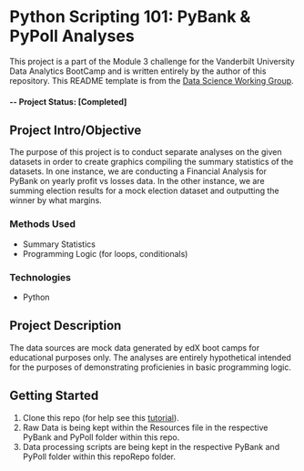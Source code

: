 # Python Scripting 101: PyBank & PyPoll Analyses
This project is a part of the Module 3 challenge for the Vanderbilt University Data Analytics BootCamp and is written entirely by the author of this repository. This README template is from the [Data Science Working Group](https://github.com/sfbrigade/data-science-wg/blob/f1625aba8ac51ad90ec008f8ebc5ca1c42b304d7/dswg_project_resources/Project-README-template.md).

#### -- Project Status: [Completed]

## Project Intro/Objective
The purpose of this project is to conduct separate analyses on the given datasets in order to create graphics compiling the summary statistics of the datasets. In one instance, we are conducting a Financial Analysis for PyBank on yearly profit vs losses data. In the other instance, we are summing election results for a mock election dataset and outputting the winner by what margins. 

### Methods Used
* Summary Statistics
* Programming Logic (for loops, conditionals)

### Technologies
* Python

## Project Description
The data sources are mock data generated by edX boot camps for educational purposes only. The analyses are entirely hypothetical intended for the purposes of demonstrating proficienies in basic programming logic. 

## Getting Started

1. Clone this repo (for help see this [tutorial](https://help.github.com/articles/cloning-a-repository/)).
2. Raw Data is being kept within the Resources file in the respective PyBank and PyPoll folder within this repo.
3. Data processing scripts are being kept in the respective PyBank and PyPoll folder within this repoRepo folder.
